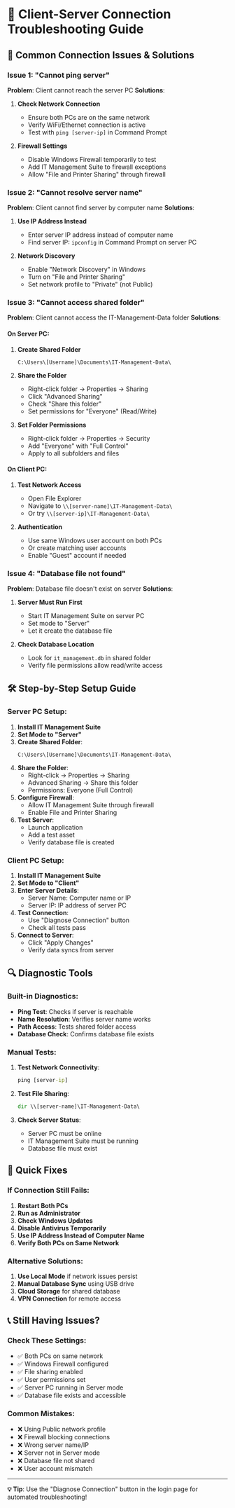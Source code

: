 # 🔧 Client-Server Connection Troubleshooting Guide

## 🚨 **Common Connection Issues & Solutions**

### **Issue 1: "Cannot ping server"**
**Problem**: Client cannot reach the server PC
**Solutions**:
1. **Check Network Connection**
   - Ensure both PCs are on the same network
   - Verify WiFi/Ethernet connection is active
   - Test with `ping [server-ip]` in Command Prompt

2. **Firewall Settings**
   - Disable Windows Firewall temporarily to test
   - Add IT Management Suite to firewall exceptions
   - Allow "File and Printer Sharing" through firewall

### **Issue 2: "Cannot resolve server name"**
**Problem**: Client cannot find server by computer name
**Solutions**:
1. **Use IP Address Instead**
   - Enter server IP address instead of computer name
   - Find server IP: `ipconfig` in Command Prompt on server PC

2. **Network Discovery**
   - Enable "Network Discovery" in Windows
   - Turn on "File and Printer Sharing"
   - Set network profile to "Private" (not Public)

### **Issue 3: "Cannot access shared folder"**
**Problem**: Client cannot access the IT-Management-Data folder
**Solutions**:

#### **On Server PC:**
1. **Create Shared Folder**
   ```
   C:\Users\[Username]\Documents\IT-Management-Data\
   ```

2. **Share the Folder**
   - Right-click folder → Properties → Sharing
   - Click "Advanced Sharing"
   - Check "Share this folder"
   - Set permissions for "Everyone" (Read/Write)

3. **Set Folder Permissions**
   - Right-click folder → Properties → Security
   - Add "Everyone" with "Full Control"
   - Apply to all subfolders and files

#### **On Client PC:**
1. **Test Network Access**
   - Open File Explorer
   - Navigate to `\\[server-name]\IT-Management-Data\`
   - Or try `\\[server-ip]\IT-Management-Data\`

2. **Authentication**
   - Use same Windows user account on both PCs
   - Or create matching user accounts
   - Enable "Guest" account if needed

### **Issue 4: "Database file not found"**
**Problem**: Database file doesn't exist on server
**Solutions**:
1. **Server Must Run First**
   - Start IT Management Suite on server PC
   - Set mode to "Server" 
   - Let it create the database file

2. **Check Database Location**
   - Look for `it_management.db` in shared folder
   - Verify file permissions allow read/write access

## 🛠️ **Step-by-Step Setup Guide**

### **Server PC Setup:**
1. **Install IT Management Suite**
2. **Set Mode to "Server"**
3. **Create Shared Folder**:
   ```
   C:\Users\[Username]\Documents\IT-Management-Data\
   ```
4. **Share the Folder**:
   - Right-click → Properties → Sharing
   - Advanced Sharing → Share this folder
   - Permissions: Everyone (Full Control)
5. **Configure Firewall**:
   - Allow IT Management Suite through firewall
   - Enable File and Printer Sharing
6. **Test Server**:
   - Launch application
   - Add a test asset
   - Verify database file is created

### **Client PC Setup:**
1. **Install IT Management Suite**
2. **Set Mode to "Client"**
3. **Enter Server Details**:
   - Server Name: Computer name or IP
   - Server IP: IP address of server PC
4. **Test Connection**:
   - Use "Diagnose Connection" button
   - Check all tests pass
5. **Connect to Server**:
   - Click "Apply Changes"
   - Verify data syncs from server

## 🔍 **Diagnostic Tools**

### **Built-in Diagnostics:**
- **Ping Test**: Checks if server is reachable
- **Name Resolution**: Verifies server name works
- **Path Access**: Tests shared folder access
- **Database Check**: Confirms database file exists

### **Manual Tests:**
1. **Test Network Connectivity**:
   ```cmd
   ping [server-ip]
   ```

2. **Test File Sharing**:
   ```cmd
   dir \\[server-name]\IT-Management-Data\
   ```

3. **Check Server Status**:
   - Server PC must be online
   - IT Management Suite must be running
   - Database file must exist

## 🚀 **Quick Fixes**

### **If Connection Still Fails:**
1. **Restart Both PCs**
2. **Run as Administrator**
3. **Check Windows Updates**
4. **Disable Antivirus Temporarily**
5. **Use IP Address Instead of Computer Name**
6. **Verify Both PCs on Same Network**

### **Alternative Solutions:**
1. **Use Local Mode** if network issues persist
2. **Manual Database Sync** using USB drive
3. **Cloud Storage** for shared database
4. **VPN Connection** for remote access

## 📞 **Still Having Issues?**

### **Check These Settings:**
- ✅ Both PCs on same network
- ✅ Windows Firewall configured
- ✅ File sharing enabled
- ✅ User permissions set
- ✅ Server PC running in Server mode
- ✅ Database file exists and accessible

### **Common Mistakes:**
- ❌ Using Public network profile
- ❌ Firewall blocking connections
- ❌ Wrong server name/IP
- ❌ Server not in Server mode
- ❌ Database file not shared
- ❌ User account mismatch

---

**💡 Tip**: Use the "Diagnose Connection" button in the login page for automated troubleshooting!


